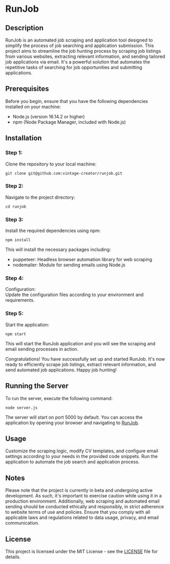 <!DOCTYPE html>
<html>
<body>

  <h1>RunJob</h1>

  <h2>Description</h2>
  <p>RunJob is an automated job scraping and application tool designed to simplify the process of job searching and
    application submission. This project aims to streamline the job hunting process by scraping job listings from various
    websites, extracting relevant information, and sending tailored job applications via email. It's a powerful solution
    that automates the repetitive tasks of searching for job opportunities and submitting applications.</p>

  <h2>Prerequisites</h2>
  <p>Before you begin, ensure that you have the following dependencies installed on your machine:</p>
  <ul>
    <li>Node.js (version 16.14.2 or higher)</li>
    <li>npm (Node Package Manager, included with Node.js)</li>
  </ul>

  <h2>Installation</h2>
  <h3>Step 1:</h3>
  <p>Clone the repository to your local machine:</p>
  <pre><code>git clone git@github.com:vintage-creator/runjob.git</code></pre>

  <h3>Step 2:</h3>
  <p>Navigate to the project directory:</p>
  <pre><code>cd runjob</code></pre>

  <h3>Step 3:</h3>
  <p>Install the required dependencies using npm:</p>
  <pre><code>npm install</code></pre>
  <p>This will install the necessary packages including:</p>
  <ul>
    <li>puppeteer: Headless browser automation library for web scraping</li>
    <li>nodemailer: Module for sending emails using Node.js</li>
  </ul>

  <h3>Step 4:</h3>
  <p>Configuration:<br>
    Update the configuration files according to your environment and requirements.</p>

  <h3>Step 5:</h3>
  <p>Start the application:</p>
  <pre><code>npm start</code></pre>
  <p>This will start the RunJob application and you will see the scraping and email sending processes in action.</p>

  <p>Congratulations! You have successfully set up and started RunJob. It's now ready to efficiently scrape job listings,
    extract relevant information, and send automated job applications. Happy job hunting!</p>

  <h2>Running the Server</h2>
  <p>To run the server, execute the following command:</p>
  <pre><code>node server.js</code></pre>
  <p>The server will start on port 5000 by default. You can access the application by opening your browser and navigating
    to <a href="http://localhost:5000/runjob/home">RunJob</a>.</p>

  <h2>Usage</h2>
  <p>Customize the scraping logic, modify CV templates, and configure email settings according to your needs in the provided
    code snippets. Run the application to automate the job search and application process.</p>

  <h2>Notes</h2>
<p>Please note that the project is currently in beta and undergoing active development. As such, it's important to exercise caution
  while using it in a production environment. Additionally, web scraping and automated email sending should be conducted
  ethically and responsibly, in strict adherence to website terms of use and policies. Ensure that you comply with all
  applicable laws and regulations related to data usage, privacy, and email communication.</p>

  <h2>License</h2>
  <p>This project is licensed under the MIT License - see the <a href="https://github.com/vintage-creator/runjob/blob/main/LICENSE">LICENSE</a> file for details.</p>

</body>

</html>
